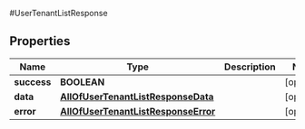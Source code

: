 #UserTenantListResponse

## Properties
Name | Type | Description | Notes
------------ | ------------- | ------------- | -------------
**success** | **BOOLEAN** |  | [optional] 
**data** | [**AllOfUserTenantListResponseData**](AllOfUserTenantListResponseData.md) |  | [optional] 
**error** | [**AllOfUserTenantListResponseError**](AllOfUserTenantListResponseError.md) |  | [optional] 

